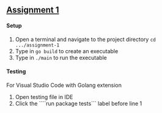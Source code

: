 ## [Assignment 1](https://git.gvk.idi.ntnu.no/course/prog2005/prog2005-2021/-/wikis/Assignment-1)

#### Setup

1. Open a terminal and navigate to the project directory ```cd .../assignment-1```
2. Type in ```go build``` to create an executable
3. Type in ```./main``` to run the executable

#### Testing

For Visual Studio Code with Golang extension
1. Open testing file in IDE
2. Click the ````run package tests``` label before line 1